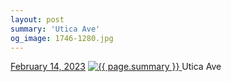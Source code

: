 ```yaml
---
layout: post
summary: 'Utica Ave'
og_image: 1746-1280.jpg
---
```


<p>
  <time>
    <a href="/1746">February 14, 2023</a>
  </time>
  <a href="/1746">
    <img src="{{ site.assets_url }}/1746-640.jpg" srcset="{{ site.assets_url }}/1746-320.jpg 320w, {{ site.assets_url }}/1746-640.jpg 640w, {{ site.assets_url }}/1746-960.jpg 960w, {{ site.assets_url }}/1746-1280.jpg 1280w" sizes="(min-width: 700px) 50vw, calc(100vw - 2rem)" alt="{{ page.summary }}" />
  </a>
  <span>Utica Ave</span>
</p>
